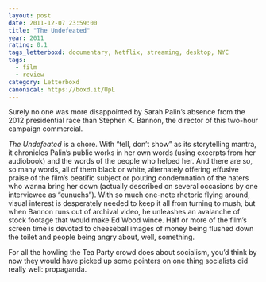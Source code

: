 ```yaml
---
layout: post 
date: 2011-12-07 23:59:00
title: "The Undefeated"
year: 2011
rating: 0.1
tags_letterboxd: documentary, Netflix, streaming, desktop, NYC
tags:
  - film
  - review
category: Letterboxd
canonical: https://boxd.it/UpL
---
```


Surely no one was more disappointed by Sarah Palin’s absence from the 2012 presidential race than Stephen K. Bannon, the director of this two-hour campaign commercial. 

<cite>The Undefeated</cite> is a chore. With “tell, don’t show” as its storytelling mantra, it chronicles Palin’s public works in her own words (using excerpts from her audiobook) and the words of the people who helped her. And there are so, so many words, all of them black or white, alternately offering effusive praise of the film’s beatific subject or pouting condemnation of the haters who wanna bring her down (actually described on several occasions by one interviewee as “eunuchs”). With so much one-note rhetoric flying around, visual interest is desperately needed to keep it all from turning to mush, but when Bannon runs out of archival video, he unleashes an avalanche of stock footage that would make Ed Wood wince. Half or more of the film’s screen time is devoted to cheeseball images of money being flushed down the toilet and people being angry about, well, something.

For all the howling the Tea Party crowd does about socialism, you’d think by now they would have picked up some pointers on one thing socialists did really well: propaganda.